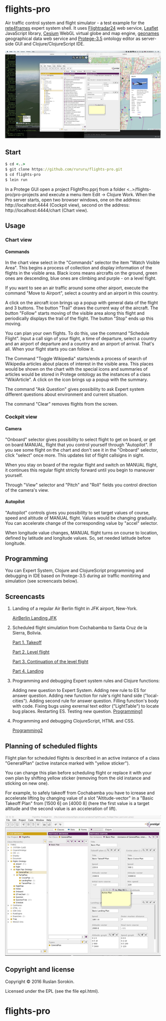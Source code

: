 # flights-pro

Air traffic control system and flight simulator - a test example for the [rete4frames](http://github.com/rururu/rete4frames) expert system shell.
It uses [Flightradar24](http://www.flightradar24.com) web service, [Leaflet](http://leafletjs.com) JavaScript library, [Cesium](https://cesiumjs.org/) WebGL virtual globe and map engine, [geonames](http://www.geonames.org) geographical data web service and [Protege-3.5](http://protege.stanford.edu) ontology editor as server-side GUI and Clojure/ClojureScript IDE.

![screenshot](screenshot1.jpeg)

## Start

```clj
$ cd <..>
$ git clone https://github.com/rururu/flights-pro.git
$ cd flights-pro
$ lein run
```
In a Protege GUI open a project FlightPro.pprj from a folder <..>/flights-pro/pro-projects and execute a menu item Edit -> Clojure Work.
When the Pro server starts, open two browser windows, one on the address: http://localhost:4444 (Cockpit view), second on the address: http://localhost:4444/chart (Chart view).

## Usage

### Chart view

#### Commands

In the chart view select in the "Commands" selector the item "Watch Visible Area". This begins a process of collection and display information of the flights in the visible area. Black icons means aircrafts on the ground, green ones are descending, blue ones are climbing and purple - on a level flight.

If you want to see an air traffic around some other airport, execute the command "Move to Airport", select a country and an airport in this country.

A click on the aircraft icon brings up a popup with general data of the flight and 3 buttons. The button "Trail" draws the current way of the aircraft. The button "Follow" starts moving of the visible area along this flight and periodically displays the trail of the flight. The button "Stop" ends up this moving.

You can plan your own flights. To do this, use the command "Schedule Flight". Input a call sign of your flight, a time of departure, select a country and an airport of departure and a country and an airport of arrival. That's all. When your flight starts you can follow it.

The Command "Toggle Wikipedia" starts/ends a process of search of Wikipedia articles about places of interest in the visible area. This places would be shown on the chart with the special icons and summaries of articles would be stored in Protege ontology as the instances of a class "WikiArticle". A click on the icon brings up a popup with the summary.

The command "Ask Question" gives possibility to ask Expert system different questions about environment and current situation.

The command "Clear" removes flights from the screen.

### Cockpit view

#### Camera

"Onboard" selector gives possibility to select flight to get on board, or get on board MANUAL, flight that you control yourself through "Autopilot". If you see some flight on the chart and don't see it in the "Onboard" selector, click "select" once more. This updates list of flight callsigns in sight.

When you stay on board of the regular flight and switch on MANUAL flight, it continues this regular flight strictly forward until you begin to maneuver yourself.

Through "View" selector and "Pitch" and "Roll" fields you control direction of the camera's view.

#### Autopilot

"Autopilot" controls gives you possibility to set target values of course, speed and altitude of MANUAL flight. Values would be changing gradually. You can accelerate change of the corresponding value by "accel" selector.

When longitude value changes, MANUAL flight turns on course to location, defined by latitude and longitude values. So, set needed latitude before longitude.

## Programming

You can Expert System, Clojure and ClojureScript programming and debugging in IDE based on Protege-3.5 during air traffic monitiring and simulation (see screencasts below).

## Screencasts

1. Landing of a regular Air Berlin flight in JFK airport, New-York.

    [AirBerlin Landing JFK](https://www.youtube.com/watch?v=lA3GPsUEVLE)

2. Scheduled flight simulation from Cochabamba to Santa Cruz de la Sierra, Bolivia.

    [Part 1. Takeoff](https://www.youtube.com/watch?v=HkL9MkdoSG4)

    [Part 2. Level flight](https://www.youtube.com/watch?v=1-JVObqbtcI)

    [Part 3. Continuation of the level flight](https://www.youtube.com/watch?v=hHWDM8LyrkM)

    [Part 4. Landing](https://www.youtube.com/watch?v=pzy952DoeWg)

3. Programming and debugging Expert system rules and Clojure functions:

    Adding new question to Expert System. Adding new rule to ES for answer question. Adding new function for rule's right hand side ("local-cities"). Adding second rule for answer question. Filling function's body with code. Fixing bugs using exrernal text editor ("LightTable") to locate bug places. Restarting ES. Testing new question. [Programming1](https://www.youtube.com/watch?v=bTFfXeNlGlE)

4. Programming and debugging ClojureScript, HTML and CSS.

    [Programming2](https://www.youtube.com/watch?v=14q3sFXtwGE)

## Planning of scheduled flights

Flight plan for scheduled flights is described in an active instance of a class "GeneralPlan" (active instance marked with "yellow sticker").

You can change this plan before scheduling flight or replace it with your own plan by shifting yellow sticker (removing  from the old instance and sticking on new one).

For example, to safely takeoff from Cochabamba you have to icrease and accelerate lifting by changing value of a slot "Altitude-vector" in a "Basic Takeoff Plan" from [1500 6] on [4000 8] (here the first value is a target altitude and the second value is an acceleration of lift).

![screenshot](screenshot2.jpeg)

Copyright and license
----

Copyright © 2016 Ruslan Sorokin.

Licensed under the EPL (see the file epl.html).
# flights-pro
